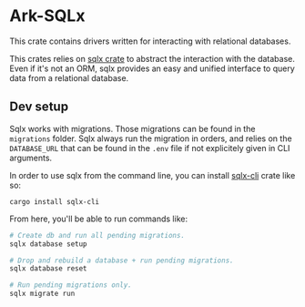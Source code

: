 # Ark-SQLx

This crate contains drivers written for interacting with relational
databases.

This crates relies on [sqlx crate](https://crates.io/crates/sqlx) to
abstract the interaction with the database. Even if it's not an ORM,
sqlx provides an easy and unified interface to query data from a relational
database.

## Dev setup

Sqlx works with migrations. Those migrations can be found
in the `migrations` folder. Sqlx always run the migration in orders,
and relies on the `DATABASE_URL` that can be found in the `.env` file
if not explicitely given in CLI arguments.

In order to use sqlx from the command line, you can install
[sqlx-cli](https://crates.io/crates/sqlx-cli) crate like so:
```
cargo install sqlx-cli
```

From here, you'll be able to run commands like:
```bash
# Create db and run all pending migrations.
sqlx database setup

# Drop and rebuild a database + run pending migrations.
sqlx database reset

# Run pending migrations only.
sqlx migrate run
```
